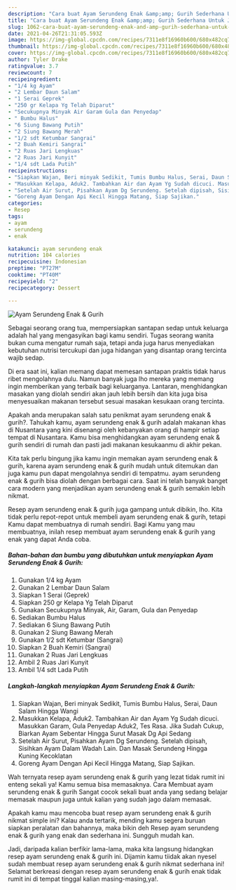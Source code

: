 ```yaml
---
description: "Cara buat Ayam Serundeng Enak &amp;amp; Gurih Sederhana Untuk Jualan"
title: "Cara buat Ayam Serundeng Enak &amp;amp; Gurih Sederhana Untuk Jualan"
slug: 1062-cara-buat-ayam-serundeng-enak-and-amp-gurih-sederhana-untuk-jualan
date: 2021-04-26T21:31:05.593Z
image: https://img-global.cpcdn.com/recipes/7311e8f16960b600/680x482cq70/ayam-serundeng-enak-gurih-foto-resep-utama.jpg
thumbnail: https://img-global.cpcdn.com/recipes/7311e8f16960b600/680x482cq70/ayam-serundeng-enak-gurih-foto-resep-utama.jpg
cover: https://img-global.cpcdn.com/recipes/7311e8f16960b600/680x482cq70/ayam-serundeng-enak-gurih-foto-resep-utama.jpg
author: Tyler Drake
ratingvalue: 3.7
reviewcount: 7
recipeingredient:
- "1/4 kg Ayam"
- "2 Lembar Daun Salam"
- "1 Serai Geprek"
- "250 gr Kelapa Yg Telah Diparut"
- "Secukupnya Minyak Air Garam Gula dan Penyedap"
- " Bumbu Halus"
- "6 Siung Bawang Putih"
- "2 Siung Bawang Merah"
- "1/2 sdt Ketumbar Sangrai"
- "2 Buah Kemiri Sangrai"
- "2 Ruas Jari Lengkuas"
- "2 Ruas Jari Kunyit"
- "1/4 sdt Lada Putih"
recipeinstructions:
- "Siapkan Wajan, Beri minyak Sedikit, Tumis Bumbu Halus, Serai, Daun Salam Hingga Wangi"
- "Masukkan Kelapa, Aduk2. Tambahkan Air dan Ayam Yg Sudah dicuci. Masukkan Garam, Gula Penyedap Aduk2, Tes Rasa. Jika Sudah Cukup, Biarkan Ayam Sebentar Hingga Surut Masak Dg Api Sedang"
- "Setelah Air Surut, Pisahkan Ayam Dg Serundeng. Setelah dipisah, Sisihkan Ayam Dalam Wadah Lain. Dan Masak Serundeng Hingga Kuning Kecoklatan"
- "Goreng Ayam Dengan Api Kecil Hingga Matang, Siap Sajikan."
categories:
- Resep
tags:
- ayam
- serundeng
- enak

katakunci: ayam serundeng enak 
nutrition: 104 calories
recipecuisine: Indonesian
preptime: "PT27M"
cooktime: "PT40M"
recipeyield: "2"
recipecategory: Dessert

---
```



![Ayam Serundeng Enak &amp; Gurih](https://img-global.cpcdn.com/recipes/7311e8f16960b600/680x482cq70/ayam-serundeng-enak-gurih-foto-resep-utama.jpg)

Sebagai seorang orang tua, mempersiapkan santapan sedap untuk keluarga adalah hal yang mengasyikan bagi kamu sendiri. Tugas seorang  wanita bukan cuma mengatur rumah saja, tetapi anda juga harus menyediakan kebutuhan nutrisi tercukupi dan juga hidangan yang disantap orang tercinta wajib sedap.

Di era  saat ini, kalian memang dapat memesan santapan praktis tidak harus ribet mengolahnya dulu. Namun banyak juga lho mereka yang memang ingin memberikan yang terbaik bagi keluarganya. Lantaran, menghidangkan masakan yang diolah sendiri akan jauh lebih bersih dan kita juga bisa menyesuaikan makanan tersebut sesuai masakan kesukaan orang tercinta. 



Apakah anda merupakan salah satu penikmat ayam serundeng enak &amp; gurih?. Tahukah kamu, ayam serundeng enak &amp; gurih adalah makanan khas di Nusantara yang kini disenangi oleh kebanyakan orang di hampir setiap tempat di Nusantara. Kamu bisa menghidangkan ayam serundeng enak &amp; gurih sendiri di rumah dan pasti jadi makanan kesukaanmu di akhir pekan.

Kita tak perlu bingung jika kamu ingin memakan ayam serundeng enak &amp; gurih, karena ayam serundeng enak &amp; gurih mudah untuk ditemukan dan juga kamu pun dapat mengolahnya sendiri di tempatmu. ayam serundeng enak &amp; gurih bisa diolah dengan berbagai cara. Saat ini telah banyak banget cara modern yang menjadikan ayam serundeng enak &amp; gurih semakin lebih nikmat.

Resep ayam serundeng enak &amp; gurih juga gampang untuk dibikin, lho. Kita tidak perlu repot-repot untuk membeli ayam serundeng enak &amp; gurih, tetapi Kamu dapat membuatnya di rumah sendiri. Bagi Kamu yang mau membuatnya, inilah resep membuat ayam serundeng enak &amp; gurih yang enak yang dapat Anda coba.

<!--inarticleads1-->

##### Bahan-bahan dan bumbu yang dibutuhkan untuk menyiapkan Ayam Serundeng Enak &amp; Gurih:

1. Gunakan 1/4 kg Ayam
1. Gunakan 2 Lembar Daun Salam
1. Siapkan 1 Serai (Geprek)
1. Siapkan 250 gr Kelapa Yg Telah Diparut
1. Gunakan Secukupnya Minyak, Air, Garam, Gula dan Penyedap
1. Sediakan  Bumbu Halus
1. Sediakan 6 Siung Bawang Putih
1. Gunakan 2 Siung Bawang Merah
1. Gunakan 1/2 sdt Ketumbar (Sangrai)
1. Siapkan 2 Buah Kemiri (Sangrai)
1. Gunakan 2 Ruas Jari Lengkuas
1. Ambil 2 Ruas Jari Kunyit
1. Ambil 1/4 sdt Lada Putih




<!--inarticleads2-->

##### Langkah-langkah menyiapkan Ayam Serundeng Enak &amp; Gurih:

1. Siapkan Wajan, Beri minyak Sedikit, Tumis Bumbu Halus, Serai, Daun Salam Hingga Wangi
1. Masukkan Kelapa, Aduk2. Tambahkan Air dan Ayam Yg Sudah dicuci. Masukkan Garam, Gula Penyedap Aduk2, Tes Rasa. Jika Sudah Cukup, Biarkan Ayam Sebentar Hingga Surut Masak Dg Api Sedang
1. Setelah Air Surut, Pisahkan Ayam Dg Serundeng. Setelah dipisah, Sisihkan Ayam Dalam Wadah Lain. Dan Masak Serundeng Hingga Kuning Kecoklatan
1. Goreng Ayam Dengan Api Kecil Hingga Matang, Siap Sajikan.




Wah ternyata resep ayam serundeng enak &amp; gurih yang lezat tidak rumit ini enteng sekali ya! Kamu semua bisa memasaknya. Cara Membuat ayam serundeng enak &amp; gurih Sangat cocok sekali buat anda yang sedang belajar memasak maupun juga untuk kalian yang sudah jago dalam memasak.

Apakah kamu mau mencoba buat resep ayam serundeng enak &amp; gurih nikmat simple ini? Kalau anda tertarik, mending kamu segera buruan siapkan peralatan dan bahannya, maka bikin deh Resep ayam serundeng enak &amp; gurih yang enak dan sederhana ini. Sungguh mudah kan. 

Jadi, daripada kalian berfikir lama-lama, maka kita langsung hidangkan resep ayam serundeng enak &amp; gurih ini. Dijamin kamu tiidak akan nyesel sudah membuat resep ayam serundeng enak &amp; gurih nikmat sederhana ini! Selamat berkreasi dengan resep ayam serundeng enak &amp; gurih enak tidak rumit ini di tempat tinggal kalian masing-masing,ya!.

